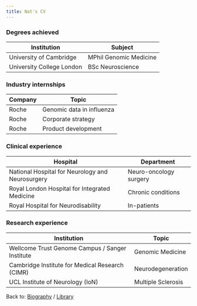 ```yaml
---
title: Nat's CV
---
```


### Degrees achieved 

<!--- To create a table the format is:
Header | Header
--- | --- (atleast 3 dashes needed to seperate columns)
Content row 1 | Content row 1
Content row 2 | Content row 2 etc...
-->

Institution | Subject  
--- | ---
University of Cambridge | MPhil Genomic Medicine
University College London | BSc Neuroscience 

### Industry internships 

Company | Topic   
--- | --- 
Roche | Genomic data in influenza 
Roche | Corporate strategy
Roche | Product development

### Clinical experience

Hospital | Department 
--- | ---
National Hospital for Neurology and Neurosurgery | Neuro-oncology surgery
Royal London Hospital for Integrated Medicine | Chronic conditions
Royal Hospital for Neurodisability | In-patients 

### Research experience

Institution | Topic   
--- | --- 
Wellcome Trust Genome Campus / Sanger Institute | Genomic Medicine 
Cambridge Institute for Medical Research (CIMR) | Neurodegeneration 
UCL Institute of Neurology (IoN) | Multiple Sclerosis




Back to: [Biography](https://natsblog.github.io) / [Library](https://natsblog.github.io/library)
